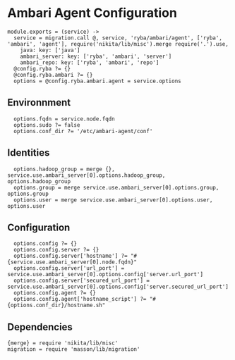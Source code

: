 
# Ambari Agent Configuration

    module.exports = (service) ->
      service = migration.call @, service, 'ryba/ambari/agent', ['ryba', 'ambari', 'agent'], require('nikita/lib/misc').merge require('.').use,
        java: key: ['java']
        ambari_server: key: ['ryba', 'ambari', 'server']
        ambari_repo: key: ['ryba', 'ambari', 'repo']
      @config.ryba ?= {}
      @config.ryba.ambari ?= {}
      options = @config.ryba.ambari.agent = service.options

## Environnment

      options.fqdn = service.node.fqdn
      options.sudo ?= false
      options.conf_dir ?= '/etc/ambari-agent/conf'

## Identities

      options.hadoop_group = merge {}, service.use.ambari_server[0].options.hadoop_group, options.hadoop_group
      options.group = merge service.use.ambari_server[0].options.group, options.group
      options.user = merge service.use.ambari_server[0].options.user, options.user

## Configuration

      options.config ?= {}
      options.config.server ?= {}
      options.config.server['hostname'] ?= "#{service.use.ambari_server[0].node.fqdn}"
      options.config.server['url_port'] = service.use.ambari_server[0].options.config['server.url_port']
      options.config.server['secured_url_port'] = service.use.ambari_server[0].options.config['server.secured_url_port']
      options.config.agent ?= {}
      options.config.agent['hostname_script'] ?= "#{options.conf_dir}/hostname.sh"

## Dependencies

    {merge} = require 'nikita/lib/misc'
    migration = require 'masson/lib/migration'
